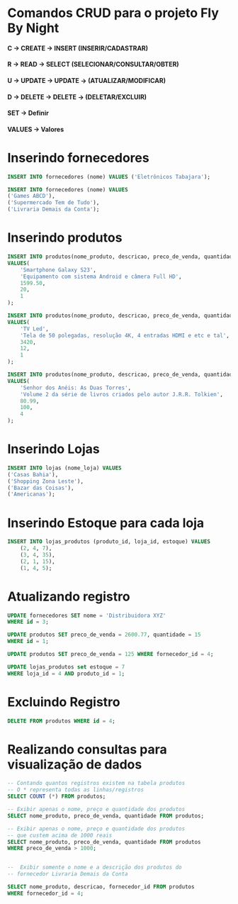 # Comandos CRUD para o projeto Fly By Night

#### C -> CREATE -> INSERT (INSERIR/CADASTRAR)
#### R -> READ -> SELECT (SELECIONAR/CONSULTAR/OBTER)
#### U -> UPDATE -> UPDATE -> (ATUALIZAR/MODIFICAR)
#### D -> DELETE -> DELETE -> (DELETAR/EXCLUIR)
#### SET -> Definir
#### VALUES -> Valores


# Inserindo fornecedores
```SQL
INSERT INTO fornecedores (nome) VALUES ('Eletrônicos Tabajara');

INSERT INTO fornecedores (nome) VALUES 
('Games ABCD'),
('Supermercado Tem de Tudo'),
('Livraria Demais da Conta');
```

# Inserindo produtos

```SQL
INSERT INTO produtos(nome_produto, descricao, preco_de_venda, quantidade, fornecedor_id)
VALUES(
    'Smartphone Galaxy S23',
    'Equipamento com sistema Android e câmera Full HD',
    1599.50,
    20,
    1
);
```

``` SQL
INSERT INTO produtos(nome_produto, descricao, preco_de_venda, quantidade, fornecedor_id)
VALUES(
    'TV Led',
    'Tela de 50 polegadas, resolução 4K, 4 entradas HDMI e etc e tal',
    3420,
    12,
    1
);
```

``` SQL
INSERT INTO produtos(nome_produto, descricao, preco_de_venda, quantidade, fornecedor_id)
VALUES(
    'Senhor dos Anéis: As Duas Torres',
    'Volume 2 da série de livros criados pelo autor J.R.R. Tolkien',
    80.99,
    100,
    4
);
```

# Inserindo Lojas

``` SQL
INSERT INTO lojas (nome_loja) VALUES 
('Casas Bahia'),
('Shopping Zona Leste'),
('Bazar das Coisas'),
('Americanas');
```

# Inserindo Estoque para cada loja

``` SQL
INSERT INTO lojas_produtos (produto_id, loja_id, estoque) VALUES
    (2, 4, 7), 
    (3, 4, 35),
    (2, 1, 15),
    (1, 4, 5);
```

# Atualizando registro

```SQL
UPDATE fornecedores SET nome = 'Distribuidora XYZ'
WHERE id = 3;
```

```SQL
UPDATE produtos SET preco_de_venda = 2600.77, quantidade = 15
WHERE id = 1;

UPDATE produtos SET preco_de_venda = 125 WHERE fornecedor_id = 4;

UPDATE lojas_produtos set estoque = 7 
WHERE loja_id = 4 AND produto_id = 1;
```

# Excluindo Registro

```SQL
DELETE FROM produtos WHERE id = 4;
```

# Realizando consultas para visualização de dados
```SQL
-- Contando quantos registros existem na tabela produtos
-- O * representa todas as linhas/registros
SELECT COUNT (*) FROM produtos;

-- Exibir apenas o nome, preço e quantidade dos produtos
SELECT nome_produto, preco_de_venda, quantidade FROM produtos;

-- Exibir apenas o nome, preço e quantidade dos produtos
-- que custem acima de 1000 reais 
SELECT nome_produto, preco_de_venda, quantidade FROM produtos
WHERE preco_de_venda > 1000;


--  Exibir somente o nome e a descrição dos produtos do
-- fornecedor Livraria Demais da Conta

SELECT nome_produto, descricao, fornecedor_id FROM produtos
WHERE fornecedor_id = 4;
```